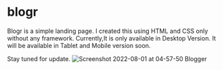 
# blogr
Blogr is a simple landing page.
I created this using HTML and CSS only without any framework.
Currently,It is only available in Desktop Version.
It will be available in Tablet and Mobile version soon.

Stay tuned for update.
![Screenshot 2022-08-01 at 04-57-50 Blogger](https://user-images.githubusercontent.com/95566104/182050787-cc7ed9ca-b988-43aa-bc85-931cfa596df2.png)

